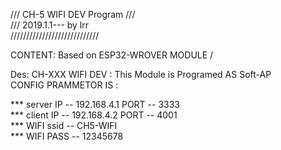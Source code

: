 /// CH-5 WIFI DEV Program ///   
/// 2019.1.1--- by lrr   
////////////////////////////   
   
      
CONTENT: Based on ESP32-WROVER MODULE /   
   
Des: CH-XXX WIFI DEV : This Module is Programed AS Soft-AP      
CONFIG PRAMMETOR IS :     
   
***                        server IP -- 192.168.4.1              PORT -- 3333                     
***                        client IP -- 192.168.4.2              PORT -- 4001                 
***                        WIFI ssid -- CH5-WIFI                                                                       
***                        WIFI PASS -- 12345678                                 
  
